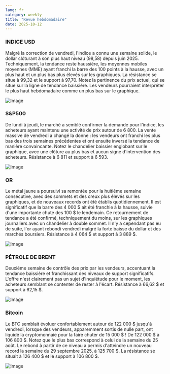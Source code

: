 ```yaml
---
lang: fr
category: weekly
title: "Revue hebdomadaire"
date: 2025-10-12
---
```


### INDICE USD

Malgré la correction de vendredi, l'indice a connu une semaine solide, le dollar clôturant à son plus haut niveau (98,58) depuis juin 2025. Techniquement, la tendance reste haussière, les moyennes mobiles moyennes (MME) ayant franchi la barre des 100 points à la hausse, avec un plus haut et un plus bas plus élevés sur les graphiques. La résistance se situe à 99,32 et le support à 97,70. Notez la pertinence du prix actuel, qui se situe sur la ligne de tendance baissière. Les vendeurs pourraient interpréter le plus haut hebdomadaire comme un plus bas sur le graphique.

![Image](https://markleighedu.github.io/img/Oct-2025/12-Oct-2025/usdindex.jpg)

### S&P500

De lundi à jeudi, le marché a semblé confirmer la demande pour l'indice, les acheteurs ayant maintenu une activité de prix autour de 6 800. La vente massive de vendredi a changé la donne : les vendeurs ont franchi les plus bas des trois semaines précédentes et ont ensuite inversé la tendance de manière convaincante. Notez le chandelier baissier englobant sur le graphique, avec une clôture au plus bas et aucun signe d'intervention des acheteurs. Résistance à 6 811 et support à 6 593.

![Image](https://markleighedu.github.io/img/Oct-2025/12-Oct-2025/sp500.jpg)

### OR

Le métal jaune a poursuivi sa remontée pour la huitième semaine consécutive, avec des sommets et des creux plus élevés sur les graphiques, et de nouveaux records ont été établis quotidiennement. Il est significatif que la barre des 4 000 $ ait été franchie à la hausse, suivie d'une importante chute des 100 $ le lendemain. Ce retournement de tendance a été confirmé, techniquement du moins, sur les graphiques journaliers avec un chandelier à double sommet. Il n'y a cependant pas eu de suite, l'or ayant rebondi vendredi malgré la forte baisse du dollar et des marchés boursiers. Résistance à 4 064 $ et support à 3 889 $.

![Image](https://markleighedu.github.io/img/Oct-2025/12-Oct-2025/gold.jpg)

### PÉTROLE DE BRENT

Deuxième semaine de contrôle des prix par les vendeurs, accentuant la tendance baissière et franchissant des niveaux de support significatifs. L'offre n'est clairement pas un sujet d'inquiétude pour le moment, les acheteurs semblant se contenter de rester à l'écart. Résistance à 66,62 $ et support à 62,15 $.

![Image](https://markleighedu.github.io/img/Oct-2025/12-Oct-2025/brentoil.jpg)

### Bitcoin

Le BTC semblait évoluer confortablement autour de 122 000 $ jusqu'à vendredi, lorsque des vendeurs, apparemment sortis de nulle part, ont liquidé la cryptomonnaie pour la faire chuter de 15 000 $ ! De 122 000 $ à 106 800 $. Notez que le plus bas correspond à celui de la semaine du 25 août. Le rebond à partir de ce niveau a permis d'atteindre un nouveau record la semaine du 29 septembre 2025, à 125 700 $. La résistance se situait à 126 400 $ et le support à 106 800 $.

![Image](https://markleighedu.github.io/img/Oct-2025/12-Oct-2025/bitcoin.jpg)

